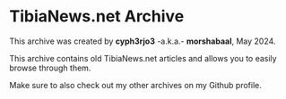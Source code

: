 # TibiaNews.net Archive
This archive was created by **cyph3rjo3** -a.k.a.- **morshabaal**, May 2024.

This archive contains old TibiaNews.net articles and allows you to easily browse through them.

Make sure to also check out my other archives on my Github profile.

